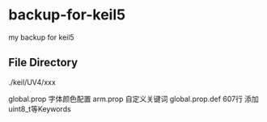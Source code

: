 # backup-for-keil5
my backup for keil5

## File Directory
./keil/UV4/xxx



global.prop 字体颜色配置
arm.prop 自定义关键词
global.prop.def 607行 添加uint8_t等Keywords

